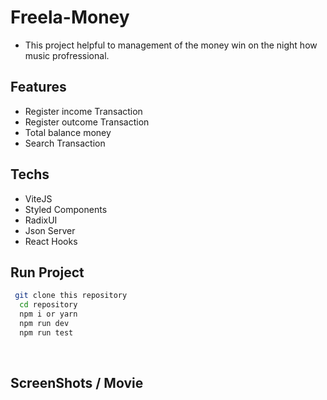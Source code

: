 # Freela-Money
  - This project helpful to management of the money win on the night how music  profressional.


## Features
 - Register income Transaction
 - Register outcome Transaction
 - Total balance money 
 - Search Transaction

## Techs
 - ViteJS
 - Styled Components
 - RadixUI
 - Json Server
 - React Hooks
  
## Run Project

 ```bash
  git clone this repository 
   cd repository
   npm i or yarn 
   npm run dev
   npm run test
 ```
 <br />
 
## ScreenShots / Movie